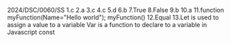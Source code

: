 2024/DSC/0060/SS
1.c
2.a
3.c
4.c
5.d
6.b
7.True
8.False
9.b
10.a
11.function myFunction(Name="Hello world");
     myFunction()
12.Equal
13.Let is used to assign a value to a variable
   Var is a function to declare to a variable in Javascript
   const
